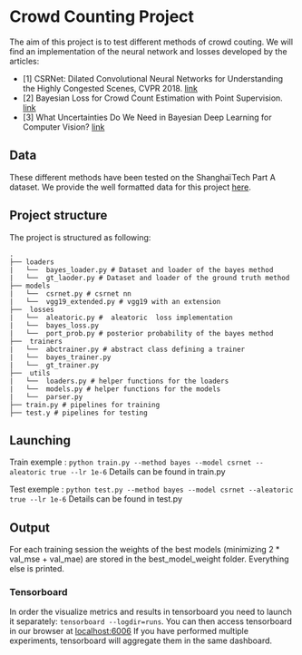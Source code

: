 # Crowd Counting Project
The aim of this project is to test different methods of crowd couting. We will find an implementation of the neural network and losses developed by the articles:
* [1] CSRNet: Dilated Convolutional Neural Networks for Understanding the Highly Congested Scenes, CVPR 2018. [link](https://arxiv.org/abs/1802.10062 )
* [2] Bayesian Loss for Crowd Count Estimation with Point Supervision. [link](https://arxiv.org/abs/1908.03684)
* [3] What Uncertainties Do We Need in Bayesian Deep Learning for Computer Vision? [link](https://arxiv.org/abs/1703.04977 )

## Data

These different methods have been tested on the ShanghaïTech Part A dataset.
We provide the well formatted data for this project [here](https://drive.google.com/open?id=1E3cc8yNBL5vZ8XGVOKuWY9w8BpO4EVbK).

## Project structure

The project is structured as following:

```code
.
├── loaders
|   └──  bayes_loader.py # Dataset and loader of the bayes method
|   └──  gt_laoder.py # Dataset and loader of the ground truth method
├── models
|   └──  csrnet.py # csrnet nn
|   └──  vgg19_extended.py # vgg19 with an extension
├──  losses
|   └──  aleatoric.py #  aleatoric  loss implementation
|   └──  bayes_loss.py
|   └──  port_prob.py # posterior probability of the bayes method
├──  trainers
|   └──  abctrainer.py # abstract class defining a trainer
|   └──  bayes_trainer.py
|   └──  gt_trainer.py
├──  utils
|   └──  loaders.py # helper functions for the loaders
|   └──  models.py # helper functions for the models
|   └──  parser.py
├── train.py # pipelines for training
├── test.y # pipelines for testing
```

## Launching

Train exemple :
`python train.py --method bayes --model csrnet --aleatoric true --lr 1e-6`
Details can be found in train.py

Test exemple :
`python test.py --method bayes --model csrnet --aleatoric true --lr 1e-6`
Details can be found in test.py

## Output

For each training session the weights of the best models (minimizing 2 * val_mse + val_mae) are stored in the best_model_weight folder. Everything else is printed.

### Tensorboard
In order the visualize metrics and results in tensorboard you need to launch it separately: `tensorboard --logdir=runs`. You can then access tensorboard in our browser at [localhost:6006](localhost:6006)
If you have performed multiple experiments, tensorboard will aggregate them in the same dashboard.

